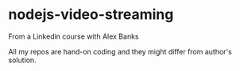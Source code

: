 # nodejs-video-streaming
From a Linkedin course with Alex Banks

All my repos are hand-on coding and they might differ from author's solution. 
